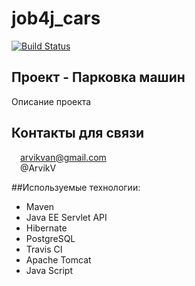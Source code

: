 # job4j_cars
[![Build Status](https://app.travis-ci.com/ArvikVan/job4j_cars.svg?branch=master)](https://app.travis-ci.com/ArvikVan/job4j_cars)
## Проект - Парковка машин
Описание проекта
## Контакты для связи<br>
<img src="https://img.icons8.com/clouds/100/000000/gmail-new.png" width="10"/> arvikvan@gmail.com<br>
<img src="https://img.icons8.com/color/100/000000/telegram-app--v2.png" width="10"/> @ArvikV

##Используемые технологии:
- Maven
- Java EE Servlet API
- Hibernate
- PostgreSQL
- Travis CI
- Apache Tomcat
- Java Script

